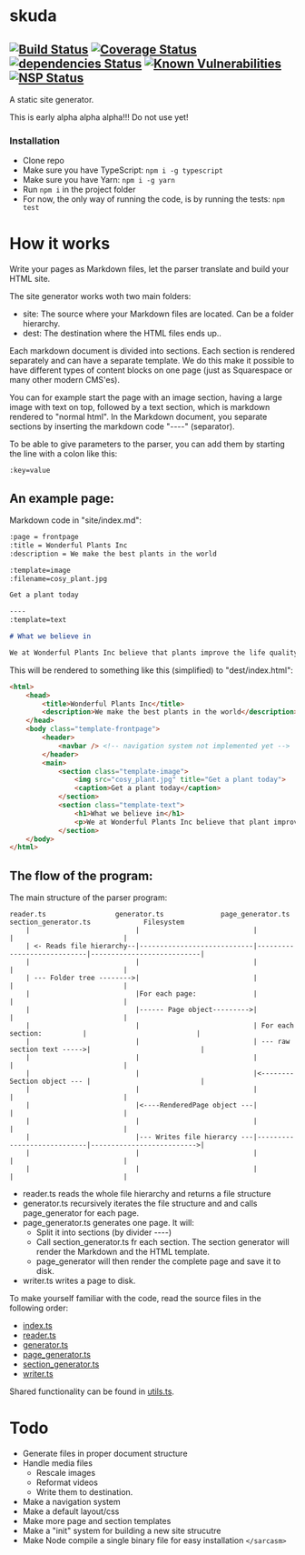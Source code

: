 # skuda
[![Build Status](https://travis-ci.org/jongelboga/skuda.svg?branch=master)](https://travis-ci.org/jongelboga/skuda)
[![Coverage Status](https://coveralls.io/repos/github/jongelboga/skuda/badge.svg?branch=master)](https://coveralls.io/github/jongelboga/skuda?branch=master)
[![dependencies Status](https://david-dm.org/jongelboga/skuda/status.svg)](https://david-dm.org/jongelboga/skuda)
[![Known Vulnerabilities](https://snyk.io/test/github/jongelboga/skuda/badge.svg?targetFile=package.json)](https://snyk.io/test/github/jongelboga/skuda?targetFile=package.json)
[![NSP Status](https://nodesecurity.io/orgs/jongelboga/projects/908e9fee-29bd-48b0-891b-5161b2184b48/badge)](https://nodesecurity.io/orgs/jongelboga/projects/908e9fee-29bd-48b0-891b-5161b2184b48)
----

A static site generator.

This is early alpha alpha alpha!!! Do not use yet!

### Installation

* Clone repo
* Make sure you have TypeScript: ```npm i -g typescript```
* Make sure you have Yarn: ```npm i -g yarn```
* Run ```npm i``` in the project folder
* For now, the only way of running the code, is by running the tests: ```npm test```

# How it works

Write your pages as Markdown files, let the parser translate and build your HTML site.

The site generator works woth two main folders:

- site: The source where your Markdown files are located. Can be a folder hierarchy.
- dest: The destination where the HTML files ends up..

Each markdown document is divided into sections. Each section is rendered separately and can have a separate template. We do this make it possible to have different types of content blocks on one page (just as Squarespace or many other modern CMS'es).

You can for example start the page with an image section, having a large image with text on top, followed by a text section, which is markdown rendered to "normal html". In the Markdown document, you separate sections by inserting the markdown code "----" (separator).

To be able to give parameters to the parser, you can add them by starting the line with a colon like this:

```
:key=value
```

## An example page:

Markdown code in "site/index.md":

```markdown
:page = frontpage
:title = Wonderful Plants Inc
:description = We make the best plants in the world

:template=image
:filename=cosy_plant.jpg

Get a plant today

----
:template=text

# What we believe in

We at Wonderful Plants Inc believe that plants improve the life quality of human beings

```

This will be rendered to something like this (simplified) to "dest/index.html":

```html
<html>
    <head>
        <title>Wonderful Plants Inc</title>
        <description>We make the best plants in the world</description>
    </head>
    <body class="template-frontpage">
        <header>
            <navbar /> <!-- navigation system not implemented yet -->
        </header>
        <main>
            <section class="template-image">
                <img src="cosy_plant.jpg" title="Get a plant today">
                <caption>Get a plant today</caption>
            </section>
            <section class="template-text">
                <h1>What we believe in</h1>
                <p>We at Wonderful Plants Inc believe that plant improve the life quality of human beings</p>
            </section>
    </body>
</html>
```

## The flow of the program:

The main structure of the parser program:

```
reader.ts                 generator.ts              page_generator.ts           section_generator.ts             Filesystem
    |                          |                            |                            |                           |
    | <- Reads file hierarchy--|----------------------------|----------------------------|---------------------------|
    |                          |                            |                            |                           |
    | --- Folder tree -------->|                            |                            |                           |
    |                          |For each page:              |                            |                           |
    |                          |------ Page object--------->|                            |                           |
    |                          |                            | For each section:          |                           |
    |                          |                            | --- raw section text ----->|                           |
    |                          |                            |                            |                           |
    |                          |                            |<--------Section object --- |                           |
    |                          |                            |                            |                           |
    |                          |<----RenderedPage object ---|                            |                           |
    |                          |                            |                            |                           |
    |                          |--- Writes file hierarcy ---|----------------------------|-------------------------->|
    |                          |                            |                            |                           |
    |                          |                            |                            |                           |
```

* reader.ts reads the whole file hierarchy and returns a file structure
* generator.ts recursively iterates the file structure and and calls page_generator for each page.
* page_generator.ts generates one page. It will:
    * Split it into sections (by divider ----)
    * Call section_generator.ts fr each section. The section generator will render the Markdown and the HTML template.
    * page_generator will then render the complete page and save it to disk.
* writer.ts writes a page to disk.

To make yourself familiar with the code, read the source files in the following order:
- [index.ts](src/index.ts)
- [reader.ts](src/reader.ts)
- [generator.ts](src/generator.ts)
- [page_generator.ts](src/page_generator.ts)
- [section_generator.ts](src/section_generator.ts)
- [writer.ts](src/writer.ts)

Shared functionality can be found in [utils.ts](src/utils.ts).

# Todo

* Generate files in proper document structure
* Handle media files
    * Rescale images
    * Reformat videos
    * Write them to destination.
* Make a navigation system
* Make a default layout/css
* Make more page and section templates
* Make a "init" system for building a new site strucutre
* Make Node compile a single binary file for easy installation ```</sarcasm>```

